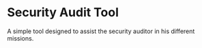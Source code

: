 Security Audit Tool
===================


A simple tool designed to assist the security auditor in his different missions.

